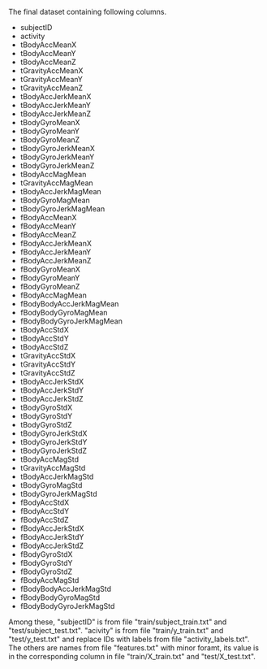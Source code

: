 The final dataset containing following columns.

- subjectID
- activity
- tBodyAccMeanX
- tBodyAccMeanY
- tBodyAccMeanZ
- tGravityAccMeanX
- tGravityAccMeanY
- tGravityAccMeanZ
- tBodyAccJerkMeanX
- tBodyAccJerkMeanY
- tBodyAccJerkMeanZ
- tBodyGyroMeanX
- tBodyGyroMeanY
- tBodyGyroMeanZ
- tBodyGyroJerkMeanX
- tBodyGyroJerkMeanY
- tBodyGyroJerkMeanZ
- tBodyAccMagMean
- tGravityAccMagMean
- tBodyAccJerkMagMean
- tBodyGyroMagMean
- tBodyGyroJerkMagMean
- fBodyAccMeanX
- fBodyAccMeanY
- fBodyAccMeanZ
- fBodyAccJerkMeanX
- fBodyAccJerkMeanY
- fBodyAccJerkMeanZ
- fBodyGyroMeanX
- fBodyGyroMeanY
- fBodyGyroMeanZ
- fBodyAccMagMean
- fBodyBodyAccJerkMagMean
- fBodyBodyGyroMagMean
- fBodyBodyGyroJerkMagMean
- tBodyAccStdX
- tBodyAccStdY
- tBodyAccStdZ
- tGravityAccStdX
- tGravityAccStdY
- tGravityAccStdZ
- tBodyAccJerkStdX
- tBodyAccJerkStdY
- tBodyAccJerkStdZ
- tBodyGyroStdX
- tBodyGyroStdY
- tBodyGyroStdZ
- tBodyGyroJerkStdX
- tBodyGyroJerkStdY
- tBodyGyroJerkStdZ
- tBodyAccMagStd
- tGravityAccMagStd
- tBodyAccJerkMagStd
- tBodyGyroMagStd
- tBodyGyroJerkMagStd
- fBodyAccStdX
- fBodyAccStdY
- fBodyAccStdZ
- fBodyAccJerkStdX
- fBodyAccJerkStdY
- fBodyAccJerkStdZ
- fBodyGyroStdX
- fBodyGyroStdY
- fBodyGyroStdZ
- fBodyAccMagStd
- fBodyBodyAccJerkMagStd
- fBodyBodyGyroMagStd
- fBodyBodyGyroJerkMagStd

Among these, "subjectID" is from file "train/subject_train.txt" and "test/subject_test.txt". "acivity" is from file "train/y_train.txt" and "test/y_test.txt" and replace IDs with labels from file "activity_labels.txt". The others are names from file "features.txt" with minor foramt, its value is in the corresponding column in file "train/X_train.txt" and "test/X_test.txt".
